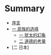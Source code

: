 # Summary

* [序言](README.md)
* [一  民族的选择](section1/README.md)
	* [一 犹太的幻象](section1/part1_jew.md)
	* [二 道德的考量](section1/part2_mortal.md)
* [二  日本]


